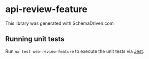 
# api-review-feature

This library was generated with SchemaDriven.com

## Running unit tests

Run `nx test web-review-feature` to execute the unit tests via [Jest](https://jestjs.io).


